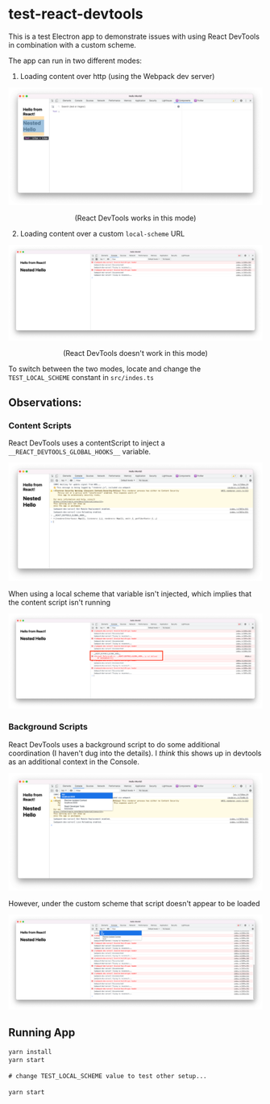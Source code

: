 test-react-devtools
===

This is a test Electron app to demonstrate issues with using React DevTools in combination with a custom scheme.

The app can run in two different modes:

1) Loading content over http (using the Webpack dev server)


![](./screenshots/Screen%20Shot%202022-07-17%20at%203.03.20%20PM.png)

<p align="center">
(React DevTools works in this mode)
</p>

2) Loading content over a custom `local-scheme` URL

![](./screenshots/Screen%20Shot%202022-07-17%20at%203.08.48%20PM.png)

<p align="center">
(React DevTools doesn't work in this mode)
</p>

To switch between the two modes, locate and change the `TEST_LOCAL_SCHEME` constant in `src/indes.ts`

Observations:
--

### Content Scripts

React DevTools uses a contentScript to inject a `__REACT_DEVTOOLS_GLOBAL_HOOKS__` variable.

![](./screenshots/Screen%20Shot%202022-07-17%20at%203.04.06%20PM.png)

When using a local scheme that variable isn't injected, which implies that the content script isn't running

![](./screenshots/Screen%20Shot%202022-07-17%20at%203.09.30%20PM.png)

### Background Scripts

React DevTools uses a background script to do some additional coordination (I haven't dug into the details). I *think* this shows up in devtools as an additional context in the Console.

![](./screenshots/Screen%20Shot%202022-07-17%20at%203.03.44%20PM.png)

However, under the custom scheme that script doesn't appear to be loaded

![](./screenshots/Screen%20Shot%202022-07-17%20at%203.09.04%20PM.png)

Running App
---

```
yarn install
yarn start

# change TEST_LOCAL_SCHEME value to test other setup...

yarn start
```
